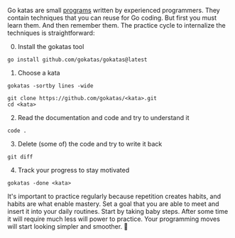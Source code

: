 Go katas are small [programs](https://github.com/orgs/gokatas/repositories) written by experienced programmers. They contain techniques that you can reuse for Go coding. But first you must learn them. And then remember them. The practice cycle to internalize the techniques is straightforward:

0. Install the gokatas tool

```
go install github.com/gokatas/gokatas@latest
```

1. Choose a kata

```
gokatas -sortby lines -wide

git clone https://github.com/gokatas/<kata>.git
cd <kata>
```

2. Read the documentation and code and try to understand it

```
code .
```

3. Delete (some of) the code and try to write it back

```
git diff
```

4. Track your progress to stay motivated

```
gokatas -done <kata>
```

It's important to practice regularly because repetition creates habits, and habits are what enable mastery. Set a goal that you are able to meet and insert it into your daily routines. Start by taking baby steps. After some time it will require much less will power to practice. Your programming moves will start looking simpler and smoother. 🥋
